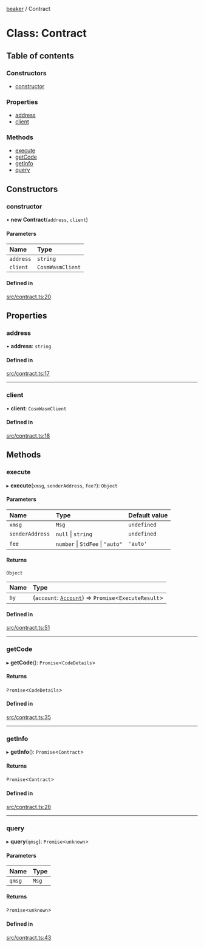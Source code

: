 [beaker](../README.md) / Contract

# Class: Contract

## Table of contents

### Constructors

- [constructor](Contract.md#constructor)

### Properties

- [address](Contract.md#address)
- [client](Contract.md#client)

### Methods

- [execute](Contract.md#execute)
- [getCode](Contract.md#getcode)
- [getInfo](Contract.md#getinfo)
- [query](Contract.md#query)

## Constructors

### constructor

• **new Contract**(`address`, `client`)

#### Parameters

| Name | Type |
| :------ | :------ |
| `address` | `string` |
| `client` | `CosmWasmClient` |

#### Defined in

[src/contract.ts:20](https://github.com/router-protocol/beaker/blob/f40f408/ts/beaker-console/src/contract.ts#L20)

## Properties

### address

• **address**: `string`

#### Defined in

[src/contract.ts:17](https://github.com/router-protocol/beaker/blob/f40f408/ts/beaker-console/src/contract.ts#L17)

___

### client

• **client**: `CosmWasmClient`

#### Defined in

[src/contract.ts:18](https://github.com/router-protocol/beaker/blob/f40f408/ts/beaker-console/src/contract.ts#L18)

## Methods

### execute

▸ **execute**(`xmsg`, `senderAddress`, `fee?`): `Object`

#### Parameters

| Name | Type | Default value |
| :------ | :------ | :------ |
| `xmsg` | `Msg` | `undefined` |
| `senderAddress` | ``null`` \| `string` | `undefined` |
| `fee` | `number` \| `StdFee` \| ``"auto"`` | `'auto'` |

#### Returns

`Object`

| Name | Type |
| :------ | :------ |
| `by` | (`account`: [`Account`](Account.md)) => `Promise`<`ExecuteResult`\> |

#### Defined in

[src/contract.ts:51](https://github.com/router-protocol/beaker/blob/f40f408/ts/beaker-console/src/contract.ts#L51)

___

### getCode

▸ **getCode**(): `Promise`<`CodeDetails`\>

#### Returns

`Promise`<`CodeDetails`\>

#### Defined in

[src/contract.ts:35](https://github.com/router-protocol/beaker/blob/f40f408/ts/beaker-console/src/contract.ts#L35)

___

### getInfo

▸ **getInfo**(): `Promise`<`Contract`\>

#### Returns

`Promise`<`Contract`\>

#### Defined in

[src/contract.ts:28](https://github.com/router-protocol/beaker/blob/f40f408/ts/beaker-console/src/contract.ts#L28)

___

### query

▸ **query**(`qmsg`): `Promise`<`unknown`\>

#### Parameters

| Name | Type |
| :------ | :------ |
| `qmsg` | `Msg` |

#### Returns

`Promise`<`unknown`\>

#### Defined in

[src/contract.ts:43](https://github.com/router-protocol/beaker/blob/f40f408/ts/beaker-console/src/contract.ts#L43)
